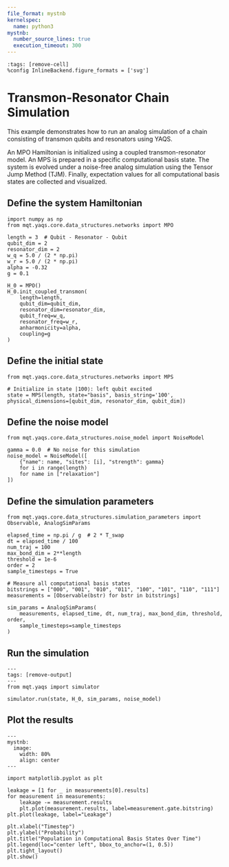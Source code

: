 ```yaml
---
file_format: mystnb
kernelspec:
  name: python3
mystnb:
  number_source_lines: true
  execution_timeout: 300
---
```


```{code-cell} ipython3
:tags: [remove-cell]
%config InlineBackend.figure_formats = ['svg']
```

# Transmon-Resonator Chain Simulation

This example demonstrates how to run an analog simulation of a chain consisting of transmon qubits and resonators using YAQS.

An MPO Hamiltonian is initialized using a coupled transmon-resonator model. An MPS is prepared in a specific computational basis state. The system is evolved under a noise-free analog simulation using the Tensor Jump Method (TJM). Finally, expectation values for all computational basis states are collected and visualized.

## Define the system Hamiltonian

```{code-cell} ipython3
import numpy as np
from mqt.yaqs.core.data_structures.networks import MPO

length = 3  # Qubit - Resonator - Qubit
qubit_dim = 2
resonator_dim = 2
w_q = 5.0 / (2 * np.pi)
w_r = 5.0 / (2 * np.pi)
alpha = -0.32
g = 0.1

H_0 = MPO()
H_0.init_coupled_transmon(
    length=length,
    qubit_dim=qubit_dim,
    resonator_dim=resonator_dim,
    qubit_freq=w_q,
    resonator_freq=w_r,
    anharmonicity=alpha,
    coupling=g
)
```

## Define the initial state

```{code-cell} ipython3
from mqt.yaqs.core.data_structures.networks import MPS

# Initialize in state |100⟩: left qubit excited
state = MPS(length, state="basis", basis_string='100', physical_dimensions=[qubit_dim, resonator_dim, qubit_dim])
```

## Define the noise model

```{code-cell} ipython3
from mqt.yaqs.core.data_structures.noise_model import NoiseModel

gamma = 0.0  # No noise for this simulation
noise_model = NoiseModel([
    {"name": name, "sites": [i], "strength": gamma}
    for i in range(length)
    for name in ["relaxation"]
])
```

## Define the simulation parameters

```{code-cell} ipython3
from mqt.yaqs.core.data_structures.simulation_parameters import Observable, AnalogSimParams

elapsed_time = np.pi / g  # 2 * T_swap
dt = elapsed_time / 100
num_traj = 100
max_bond_dim = 2**length
threshold = 1e-6
order = 2
sample_timesteps = True

# Measure all computational basis states
bitstrings = ["000", "001", "010", "011", "100", "101", "110", "111"]
measurements = [Observable(bstr) for bstr in bitstrings]

sim_params = AnalogSimParams(
    measurements, elapsed_time, dt, num_traj, max_bond_dim, threshold, order,
    sample_timesteps=sample_timesteps
)
```

## Run the simulation

```{code-cell} ipython3
---
tags: [remove-output]
---
from mqt.yaqs import simulator

simulator.run(state, H_0, sim_params, noise_model)
```

## Plot the results

```{code-cell} ipython3
---
mystnb:
  image:
    width: 80%
    align: center
---

import matplotlib.pyplot as plt

leakage = [1 for _ in measurements[0].results]
for measurement in measurements:
    leakage -= measurement.results
    plt.plot(measurement.results, label=measurement.gate.bitstring)
plt.plot(leakage, label="Leakage")

plt.xlabel("Timestep")
plt.ylabel("Probability")
plt.title("Population in Computational Basis States Over Time")
plt.legend(loc="center left", bbox_to_anchor=(1, 0.5))
plt.tight_layout()
plt.show()
```
